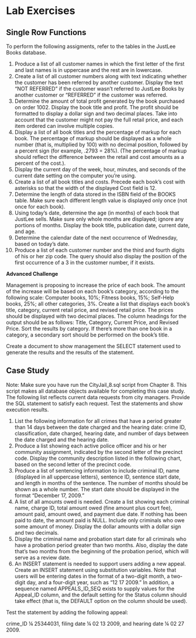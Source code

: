 # Lab Exercises

## Single Row Functions

To perform the following assigments, refer to the tables in the JustLee
Books database.

1.  Produce a list of all customer names in which the first letter of
    the first and last names is in uppercase and the rest are in
    lowercase.
2.  Create a list of all customer numbers along with text indicating
    whether the customer has been referred by another customer. Display
    the text “NOT REFERRED” if the customer wasn’t referred to JustLee
    Books by another customer or “REFERRED” if the customer was
    referred.
3.  Determine the amount of total profit generated by the book purchased
    on order 1002. Display the book title and profit. The profit should
    be formatted to display a dollar sign and two decimal places. Take
    into account that the customer might not pay the full retail price,
    and each item ordered can involve multiple copies.
4.  Display a list of all book titles and the percentage of markup for
    each book. The percentage of markup should be displayed as a whole
    number (that is, multiplied by 100) with no decimal position,
    followed by a percent sign (for example, .2793 = 28%). (The
    percentage of markup should reflect the difference between the
    retail and cost amounts as a percent of the cost.).
5.  Display the current day of the week, hour, minutes, and seconds of
    the current date setting on the computer you’re using.
6.  Create a list of all book titles and costs. Precede each book’s cost
    with asterisks so that the width of the displayed Cost field is 12.
7.  Determine the length of data stored in the ISBN field of the BOOKS
    table. Make sure each different length value is displayed only once
    (not once for each book).
8.  Using today’s date, determine the age (in months) of each book that
    JustLee sells. Make sure only whole months are displayed; ignore any
    portions of months. Display the book title, publication date,
    current date, and age.
9.  Determine the calendar date of the next occurrence of Wednesday,
    based on today’s date.
10. Produce a list of each customer number and the third and fourth digits
    of his or her zip code. The query should also display the position of
    the first occurrence of a 3 in the customer number, if it exists.


**Advanced Challenge**

Management is proposing to increase the price of each book. The amount
of the increase will be based on each book’s category, according to the
following scale: Computer books, 10%; Fitness books, 15%; Self-Help
books, 25%; all other categories, 3%. Create a list that displays each
book’s title, category, current retail price, and revised retail price.
The prices should be displayed with two decimal places. The column
headings for the output should be as follows: Title, Category, Current
Price, and Revised Price. Sort the results by category. If there’s more
than one book in a category, a secondary sort should be performed on the
book’s title.

Create a document to show management the SELECT statement used to
generate the results and the results of the statement.

## Case Study

Note: Make sure you have run the CityJail_8.sql script from Chapter 8.
This script makes all database objects available for completing this
case study. The following list reflects current data requests from city
managers. Provide the SQL statement to satisfy each request. Test the
statements and show execution results.

1.  List the following information for all crimes that have a period
    greater than 14 days between the date charged and the hearing date:
    crime ID, classification, date charged, hearing date, and number of
    days between the date charged and the hearing date.
2.  Produce a list showing each active police officer and his or her
    community assignment, indicated by the second letter of the precinct
    code. Display the community description listed in the following
    chart, based on the second letter of the precinct code.
3.  Produce a list of sentencing information to include criminal ID,
    name (displayed in all uppercase letters), sentence ID, sentence
    start date, and length in months of the sentence. The number of
    months should be shown as a whole number. The start date should be
    displayed in the format “December 17, 2009.”
4.  A list of all amounts owed is needed. Create a list showing each
    criminal name, charge ID, total amount owed (fine amount plus court
    fee), amount paid, amount owed, and payment due date. If nothing has
    been paid to date, the amount paid is NULL. Include only criminals
    who owe some amount of money. Display the dollar amounts with a
    dollar sign and two decimals.
5.  Display the criminal name and probation start date for all criminals
    who have a probation period greater than two months. Also, display
    the date that’s two months from the beginning of the probation
    period, which will serve as a review date.
6.  An INSERT statement is needed to support users adding a new appeal.
    Create an INSERT statement using substitution variables. Note that
    users will be entering dates in the format of a two-digit month, a
    two-digit day, and a four-digit year, such as “12 17 2009.” In
    addition, a sequence named APPEALS_ID_SEQ exists to supply values
    for the Appeal_ID column, and the default setting for the Status
    column should take effect (that is, the DEFAULT option on the column
    should be used).

Test the statement by adding the following appeal:

crime_ID ¼ 25344031, filing date ¼ 02 13 2009, and hearing date ¼ 02 27
2009.
